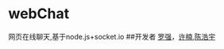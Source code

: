 # webChat
网页在线聊天,基于node.js+socket.io
##开发者
[罗强](https://github.com/AspenLuoQiang)，[许楠](https://github.com/storyNan),[陈浩宇](https://github.com/wangdaozhishi)
